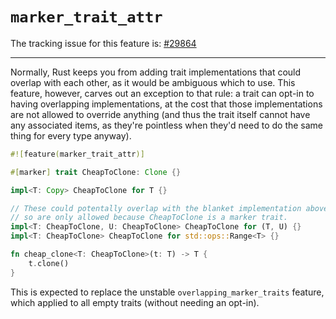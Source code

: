 # `marker_trait_attr`

The tracking issue for this feature is: [#29864]

[#29864]: https://github.com/rust-lang/rust/issues/29864

------------------------

Normally, Rust keeps you from adding trait implementations that could
overlap with each other, as it would be ambiguous which to use.  This
feature, however, carves out an exception to that rule: a trait can
opt-in to having overlapping implementations, at the cost that those
implementations are not allowed to override anything (and thus the
trait itself cannot have any associated items, as they're pointless
when they'd need to do the same thing for every type anyway).

```rust
#![feature(marker_trait_attr)]

#[marker] trait CheapToClone: Clone {}

impl<T: Copy> CheapToClone for T {}

// These could potentally overlap with the blanket implementation above,
// so are only allowed because CheapToClone is a marker trait.
impl<T: CheapToClone, U: CheapToClone> CheapToClone for (T, U) {}
impl<T: CheapToClone> CheapToClone for std::ops::Range<T> {}

fn cheap_clone<T: CheapToClone>(t: T) -> T {
    t.clone()
}
```

This is expected to replace the unstable `overlapping_marker_traits`
feature, which applied to all empty traits (without needing an opt-in).
